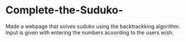 # Complete-the-Suduko-
Made a webpage that solves suduko using the backtrackking algorithm. Input is given with entering the numbers acoording to the users wish.
